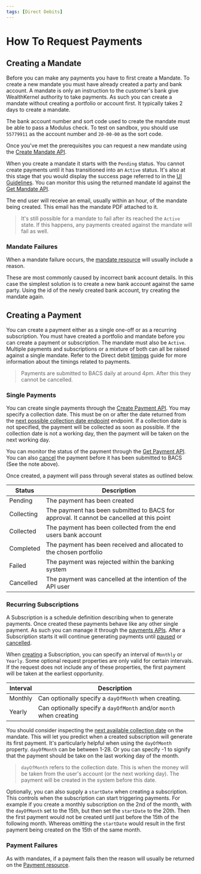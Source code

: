```yaml
---
tags: [Direct Debits]
---
```


# How To Request Payments

## Creating a Mandate
Before you can make any payments you have to first create a Mandate. To create a new mandate you must have already created a party and bank account. A mandate is only an instruction to the customer's bank give WealthKernel authority to take payments. As such you can create a mandate without creating a portfolio or account first. It typically takes 2 days to create a mandate.

The bank account number and sort code used to create the mandate must be able to pass a Modulus check. To test on sandbox, you should use `55779911` as the account number and `20-00-00` as the sort code.

Once you've met the prerequisites you can request a new mandate using the <a href="/docs/api/docs/openapi/api.yaml/paths/~1direct-debits~1mandates/post">Create Mandate API</a>.

When you create a mandate it starts with the `Pending` status. You cannot create payments until it has transitioned into an `Active` status. It's also at this stage that you would display the success page referred to in the [UI Guidelines](./Api-Access.md#page-3---success-screen). You can monitor this using the returned mandate Id against the <a href="/docs/api/docs/openapi/api.yaml/paths/~1direct-debits~1mandates~1%7BmandateId%7D/get">Get Mandate API</a>.

The end user will receive an email, usually within an hour, of the mandate being created. This email has the mandate PDF attached to it.

> It's still possible for a mandate to fail after its reached the `Active` state. If this happens, any payments created against the mandate will fail as well.

### Mandate Failures
When a mandate failure occurs, the <a href="/docs/api/docs/openapi/api.yaml/paths/~1direct-debits~1mandates~1%7BmandateId%7D/get">mandate resource</a> will usually include a reason.

These are most commonly caused by incorrect bank account details. In this case the simplest solution is to create a new bank account against the same party. Using the id of the newly created bank account, try creating the mandate again.

## Creating a Payment

You can create a payment either as a single one-off or as a recurring subscription. You must have created a portfolio and mandate before you can create a payment or subscription. The mandate must also be `Active`. Multiple payments and subscriptions or a mixture of both can all be raised against a single mandate. Refer to the Direct debit <a href="./Timings.md">timings</a> guide for more information about the timings related to payments.


> Payments are submitted to BACS daily at around 4pm. After this they cannot be cancelled.

### Single Payments
You can create single payments through the <a href="/docs/api/docs/openapi/api.yaml/paths/~1direct-debits~1payments/post">Create Payment API</a>. You may specify a collection date. This must be on or after the date returned from the <a href="/docs/api/docs/openapi/api.yaml/paths/~1direct-debits~1mandates~1%7BmandateId%7D~1next-possible-collection-date/get">next possible collection date endpoint</a> endpoint. If a collection date is not specified, the payment will be collected as soon as possible. If the collection date is not a working day, then the payment will be taken on the next working day.

You can monitor the status of the payment through the <a href="/docs/api/docs/openapi/api.yaml/paths/~1direct-debits~1payments~1%7BpaymentId%7D/get">Get Payment API</a>. You can also <a href="/docs/api/docs/openapi/api.yaml/paths/~1direct-debits~1payments~1%7BpaymentId%7D~1actions~1cancel/post">cancel</a> the payment before it has been submitted to BACS (See the note above).

Once created, a payment will pass through several states as outlined below.

|Status|Description|
|------|-----------|
|Pending|The payment has been created|
|Collecting|The payment has been submitted to BACS for approval. It cannot be cancelled at this point|
|Collected|The payment has been collected from the end users bank account|
|Completed|The payment has been received and allocated to the chosen portfolio|
|Failed|The payment was rejected within the banking system|
|Cancelled|The payment was cancelled at the intention of the API user|

### Recurring Subscriptions
A Subscription is a schedule definition describing when to generate payments. Once created these payments behave like any other single payment. As such you can manage it through the <a href="/docs/api/docs/openapi/api.yaml/paths/~1direct-debits~1payments~1%7BpaymentId%7D/get">payments APIs</a>. After a Subscription starts it will continue generating payments until <a href="/docs/api/docs/openapi/api.yaml/paths/~1direct-debits~1subscriptions~1%7BsubscriptionId%7D~1actions~1pause/post">paused</a> or <a href="/docs/api/docs/openapi/api.yaml/paths/~1direct-debits~1subscriptions~1%7BsubscriptionId%7D~1actions~1cancel/post">cancelled</a>.

When <a href="/docs/api/docs/openapi/api.yaml/paths/~1direct-debits~1subscriptions/post">creating</a> a Subscription, you can specify an interval of `Monthly` or `Yearly`. Some optional request properties are only valid for certain intervals. If the request does not include any of these properties, the first payment will be taken at the earliest opportunity.

|Interval|Description|
|--------|-----------|
|Monthly|Can optionally specify a `dayOfMonth` when creating. |
|Yearly|Can optionally specify a `dayOfMonth` and/or `month` when creating|

You should consider inspecting the <a href="/docs/api/docs/openapi/api.yaml/paths/~1direct-debits~1mandates~1%7BmandateId%7D~1next-possible-collection-date/get">next available collection date</a> on the mandate. This will let you predict when a created subscription will generate its first payment. It's particularly helpful when using the `dayOfMonth` property. `dayOfMonth` can be between 1-28. Or you can specify -1 to signify that the payment should be take on the last working day of the month.

> `dayOfMonth` refers to the collection date. This is when the money will be taken from the user's account (or the next working day). The payment will be created in the system before this date.

Optionally, you can also supply a `startDate` when creating a subscription. This controls when the subscription can start triggering payments. For example if you create a monthly subscription on the 2nd of the month, with the `dayOfMonth` set to the 15th, but then set the `startDate` to the 20th. Then the first payment would not be created until just before the 15th of the following month. Whereas omitting the `startDate` would result in the first payment being created on the 15th of the same month.

### Payment Failures
As with mandates, if a payment fails then the reason will usually be returned on the <a href="/docs/api/docs/openapi/api.yaml/paths/~1direct-debits~1payments~1%7BpaymentId%7D/get">Payment resource</a>.